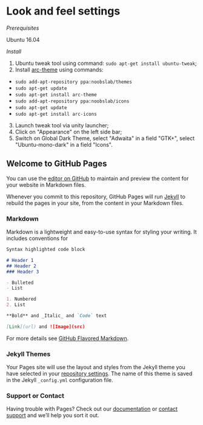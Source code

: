 # Look and feel settings
*Prerequisites*

Ubuntu 16.04

*Install*
1. Ubuntu tweak tool using command: `sudo apt-get install ubuntu-tweak`;
2. Install [arc-theme](http://www.noobslab.com/2017/01/arc-theme-light-dark-versions-and-arc.html) using commands:
 - `sudo add-apt-repository ppa:noobslab/themes`
 - `sudo apt-get update`
 - `sudo apt-get install arc-theme`
 - `sudo add-apt-repository ppa:noobslab/icons`
 - `sudo apt-get update`
 - `sudo apt-get install arc-icons`
3. Launch tweak tool via unity launcher;
4. Click on "Appearance" on the left side bar;
5. Switch on Global Dark Theme, select "Adwaita" in a field "GTK+", select "Ubuntu-mono-dark" in a field "Icons".

## Welcome to GitHub Pages

You can use the [editor on GitHub](https://github.com/Shuk0/shuk0.github.io/edit/master/README.md) to maintain and preview the content for your website in Markdown files.

Whenever you commit to this repository, GitHub Pages will run [Jekyll](https://jekyllrb.com/) to rebuild the pages in your site, from the content in your Markdown files.

### Markdown

Markdown is a lightweight and easy-to-use syntax for styling your writing. It includes conventions for

```markdown
Syntax highlighted code block

# Header 1
## Header 2
### Header 3

- Bulleted
- List

1. Numbered
2. List

**Bold** and _Italic_ and `Code` text

[Link](url) and ![Image](src)
```

For more details see [GitHub Flavored Markdown](https://guides.github.com/features/mastering-markdown/).

### Jekyll Themes

Your Pages site will use the layout and styles from the Jekyll theme you have selected in your [repository settings](https://github.com/Shuk0/shuk0.github.io/settings). The name of this theme is saved in the Jekyll `_config.yml` configuration file.

### Support or Contact

Having trouble with Pages? Check out our [documentation](https://help.github.com/categories/github-pages-basics/) or [contact support](https://github.com/contact) and we’ll help you sort it out.
